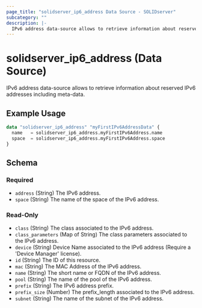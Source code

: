 ```yaml
---
page_title: "solidserver_ip6_address Data Source - SOLIDserver"
subcategory: ""
description: |-
  IPv6 address data-source allows to retrieve information about reserved IPv6 addresses including meta-data.
---
```


# solidserver_ip6_address (Data Source)

IPv6 address data-source allows to retrieve information about reserved IPv6 addresses including meta-data.

## Example Usage

```terraform
data "solidserver_ip6_address" "myFirstIPv6AddressData" {
  name   = solidserver_ip6_address.myFirstIPv6Address.name
  space  = solidserver_ip6_address.myFirstIPv6Address.space
}
```
<!-- schema generated by tfplugindocs -->
## Schema

### Required

- `address` (String) The IPv6 address.
- `space` (String) The name of the space of the IPv6 address.

### Read-Only

- `class` (String) The class associated to the IPv6 address.
- `class_parameters` (Map of String) The class parameters associated to the IPv6 address.
- `device` (String) Device Name associated to the IPv6 address (Require a 'Device Manager' license).
- `id` (String) The ID of this resource.
- `mac` (String) The MAC Address of the IPv6 address.
- `name` (String) The short name or FQDN of the IPv6 address.
- `pool` (String) The name of the pool of the IPv6 address.
- `prefix` (String) The IPv6 address prefix.
- `prefix_size` (Number) The prefix_length associated to the IPv6 address.
- `subnet` (String) The name of the subnet of the IPv6 address.

